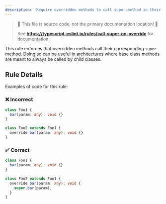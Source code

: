 ```yaml
---
description: 'Require overridden methods to call super.method in their body.'
---
```


> 🛑 This file is source code, not the primary documentation location! 🛑
>
> See **https://typescript-eslint.io/rules/call-super-on-override** for documentation.

This rule enforces that overridden methods call their corresponding `super` method.
Doing so can be useful in architectures where base class methods are meant to always be called by child classes.

## Rule Details

Examples of code for this rule:

### ❌ Incorrect

```ts
class Foo1 {
  bar(param: any): void {}
}

class Foo2 extends Foo1 {
  override bar(param: any): void {}
}
```

### ✅ Correct

```ts
class Foo1 {
  bar(param: any): void {}
}

class Foo2 extends Foo1 {
  override bar(param: any): void {
    super.bar(param);
  }
}
```
